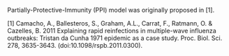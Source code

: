 Partially-Protective-Immunity (PPI) model was originally proposed in [1].

[1] Camacho, A., Ballesteros, S., Graham, A.L., Carrat, F., Ratmann, O. & Cazelles, B. 2011 Explaining rapid reinfections in multiple-wave influenza outbreaks: Tristan da Cunha 1971 epidemic as a case study. Proc. Biol. Sci. 278, 3635-3643. (doi:10.1098/rspb.2011.0300).
